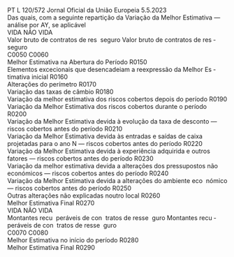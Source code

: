 PT  L 120/572 Jornal Oficial da União Europeia 5.5.2023  
Das quais, com a seguinte repartição da Variação da Melhor Estimativa — análise por AY, se aplicável  
VIDA  NÃO VIDA  
Valor bruto de 
contratos de res ­
seguro  Valor bruto de 
contratos de res ­
seguro  
C0050  C0060  
Melhor Estimativa na Abertura do Período  R0150  
Elementos excecionais que desencadeiam a reexpressão da Melhor Es ­
timativa inicial  R0160  
Alterações do perímetro  R0170  
Variação das taxas de câmbio  R0180  
Variação da melhor estimativa dos riscos cobertos depois do período  R0190  
Variação da Melhor Estimativa dos riscos cobertos durante o período  R0200  
Variação da Melhor Estimativa devida à evolução da taxa de desconto 
— riscos cobertos antes do período  R0210  
Variação da Melhor Estimativa devida às entradas e saídas de caixa 
projetadas para o ano N — riscos cobertos antes do período  R0220  
Variação da Melhor Estimativa devida à experiência adquirida e outros 
fatores — riscos cobertos antes do período  R0230  
Variação da melhor estimativa devida a alterações dos pressupostos 
não económicos — riscos cobertos antes do período  R0240  
Variação da Melhor Estimativa devida a alterações do ambiente eco ­
nómico — riscos cobertos antes do período  R0250  
Outras alterações não explicadas noutro local  R0260  
Melhor Estimativa Final  R0270  
VIDA  NÃO VIDA  
Montantes recu ­
peráveis de con ­
tratos de resse ­
guro  Montantes recu ­
peráveis de con ­
tratos de resse ­
guro  
C0070  C0080  
Melhor Estimativa no início do período  R0280  
Melhor Estimativa Final  R0290